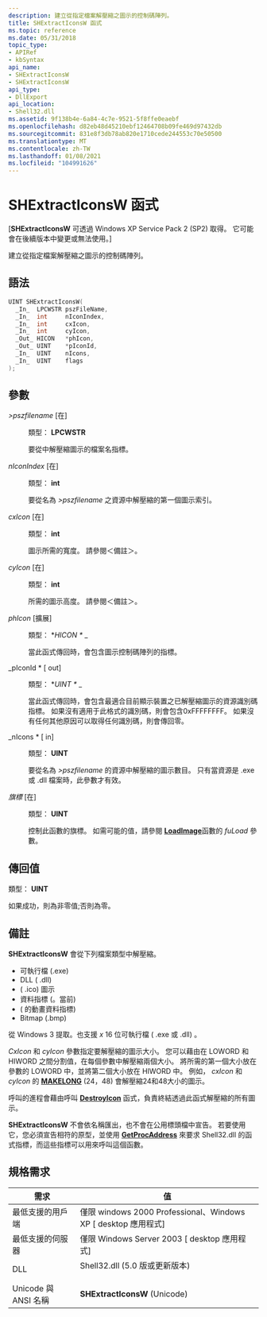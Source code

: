 ```yaml
---
description: 建立從指定檔案解壓縮之圖示的控制碼陣列。
title: SHExtractIconsW 函式
ms.topic: reference
ms.date: 05/31/2018
topic_type:
- APIRef
- kbSyntax
api_name:
- SHExtractIconsW
- SHExtractIconsW
api_type:
- DllExport
api_location:
- Shell32.dll
ms.assetid: 9f138b4e-6a84-4c7e-9521-5f8ffe0eaebf
ms.openlocfilehash: d82eb48d45210ebf12464708b09fe469d97432db
ms.sourcegitcommit: 831e8f3db78ab820e1710cede244553c70e50500
ms.translationtype: MT
ms.contentlocale: zh-TW
ms.lasthandoff: 01/08/2021
ms.locfileid: "104991626"
---
```

# <a name="shextracticonsw-function"></a>SHExtractIconsW 函式

\[**SHExtractIconsW** 可透過 Windows XP Service Pack 2 (SP2) 取得。 它可能會在後續版本中變更或無法使用。\]

建立從指定檔案解壓縮之圖示的控制碼陣列。

## <a name="syntax"></a>語法


```C++
UINT SHExtractIconsW(
  _In_  LPCWSTR pszFileName,
  _In_  int     nIconIndex,
  _In_  int     cxIcon,
  _In_  int     cyIcon,
  _Out_ HICON   *phIcon,
  _Out_ UINT    *pIconId,
  _In_  UINT    nIcons,
  _In_  UINT    flags
);
```



## <a name="parameters"></a>參數

<dl> <dt>

*>pszfilename* \[在\]
</dt> <dd>

類型： **LPCWSTR**

要從中解壓縮圖示的檔案名指標。

</dd> <dt>

*nIconIndex* \[在\]
</dt> <dd>

類型： **int**

要從名為 *>pszfilename* 之資源中解壓縮的第一個圖示索引。

</dd> <dt>

*cxIcon* \[在\]
</dt> <dd>

類型： **int**

圖示所需的寬度。 請參閱＜備註＞。

</dd> <dt>

*cyIcon* \[在\]
</dt> <dd>

類型： **int**

所需的圖示高度。 請參閱＜備註＞。

</dd> <dt>

*phIcon* \[擴展\]
</dt> <dd>

類型： **HICON \** _

當此函式傳回時，會包含圖示控制碼陣列的指標。

</dd> <dt>

_pIconId * \[ out\]
</dt> <dd>

類型： **UINT \** _

當此函式傳回時，會包含最適合目前顯示裝置之已解壓縮圖示的資源識別碼指標。 如果沒有適用于此格式的識別碼，則會包含0xFFFFFFFF。 如果沒有任何其他原因可以取得任何識別碼，則會傳回零。

</dd> <dt>

_nIcons * \[ in\]
</dt> <dd>

類型： **UINT**

要從名為 *>pszfilename* 的資源中解壓縮的圖示數目。 只有當資源是 .exe 或 .dll 檔案時，此參數才有效。

</dd> <dt>

*旗標* \[在\]
</dt> <dd>

類型： **UINT**

控制此函數的旗標。 如需可能的值，請參閱 [**LoadImage**](/windows/win32/api/winuser/nf-winuser-loadimagea)函數的 *fuLoad* 參數。

</dd> </dl>

## <a name="return-value"></a>傳回值

類型： **UINT**

如果成功，則為非零值;否則為零。

## <a name="remarks"></a>備註

**SHExtractIconsW** 會從下列檔案類型中解壓縮。

-   可執行檔 (.exe)
-   DLL ( .dll) 
-    ( .ico) 圖示
-   資料指標 (。當前) 
-    ( 的動畫資料指標) 
-   Bitmap (.bmp)

從 Windows 3 提取。也支援 *x* 16 位可執行檔 ( .exe 或 .dll) 。

*CxIcon* 和 *cyIcon* 參數指定要解壓縮的圖示大小。 您可以藉由在 LOWORD 和 HIWORD 之間分割值，在每個參數中解壓縮兩個大小。 將所需的第一個大小放在參數的 LOWORD 中，並將第二個大小放在 HIWORD 中。 例如， *cxIcon* 和 *cyIcon* 的 [**MAKELONG**](/previous-versions/windows/desktop/legacy/ms632660(v=vs.85)) (24，48) 會解壓縮24和48大小的圖示。

呼叫的進程會藉由呼叫 [**DestroyIcon**](/windows/win32/api/winuser/nf-winuser-destroyicon) 函式，負責終結透過此函式解壓縮的所有圖示。

**SHExtractIconsW** 不會依名稱匯出，也不會在公用標頭檔中宣告。 若要使用它，您必須宣告相符的原型，並使用 [**GetProcAddress**](/windows/win32/api/libloaderapi/nf-libloaderapi-getprocaddress) 來要求 Shell32.dll 的函式指標，而這些指標可以用來呼叫這個函數。

## <a name="requirements"></a>規格需求



| 需求 | 值 |
|-------------------------------------|---------------------------------------------------------------------------------------------------------------|
| 最低支援的用戶端<br/> | 僅限 windows 2000 Professional、Windows XP \[ desktop 應用程式\]<br/>                                        |
| 最低支援的伺服器<br/> | 僅限 Windows Server 2003 \[ desktop 應用程式\]<br/>                                                          |
| DLL<br/>                      | <dl> <dt>Shell32.dll (5.0 版或更新版本) </dt> </dl> |
| Unicode 與 ANSI 名稱<br/>   | **SHExtractIconsW** (Unicode) <br/>                                                                      |



 

 
